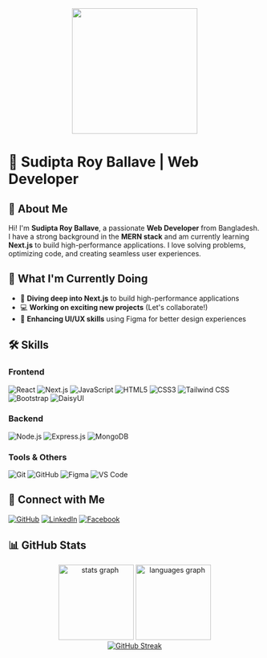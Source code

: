 <div align="center">
    <img height="250" src="https://i.ibb.co/cq7ydFq/Whats-App-Image-2025-02-05-at-11-14-59-AM.jpg" />
</div>

# 🌟 Sudipta Roy Ballave | Web Developer
  
## 👋 About Me
Hi! I'm **Sudipta Roy Ballave**, a passionate **Web Developer** from Bangladesh. I have a strong background in the **MERN stack** and am currently learning **Next.js** to build high-performance applications. I love solving problems, optimizing code, and creating seamless user experiences.

## 🚀 What I'm Currently Doing
- 🚀 **Diving deep into Next.js** to build high-performance applications
- 💻 **Working on exciting new projects** (Let's collaborate!)
- 🎨 **Enhancing UI/UX skills** using Figma for better design experiences

## 🛠 Skills

### **Frontend**
![React](https://img.shields.io/badge/React-61DAFB?style=for-the-badge&logo=react&logoColor=black)
![Next.js](https://img.shields.io/badge/Next.js-000000?style=for-the-badge&logo=nextdotjs&logoColor=white)
![JavaScript](https://img.shields.io/badge/JavaScript-F7DF1E?style=for-the-badge&logo=javascript&logoColor=black)
![HTML5](https://img.shields.io/badge/HTML5-E34F26?style=for-the-badge&logo=html5&logoColor=white)
![CSS3](https://img.shields.io/badge/CSS3-1572B6?style=for-the-badge&logo=css3&logoColor=white)
![Tailwind CSS](https://img.shields.io/badge/Tailwind_CSS-38B2AC?style=for-the-badge&logo=tailwind-css&logoColor=white)
![Bootstrap](https://img.shields.io/badge/Bootstrap-7952B3?style=for-the-badge&logo=bootstrap&logoColor=white)
![DaisyUI](https://img.shields.io/badge/DaisyUI-5A0EF8?style=for-the-badge&logo=daisyui&logoColor=white)

### **Backend**
![Node.js](https://img.shields.io/badge/Node.js-339933?style=for-the-badge&logo=nodedotjs&logoColor=white)
![Express.js](https://img.shields.io/badge/Express.js-000000?style=for-the-badge&logo=express&logoColor=white)
![MongoDB](https://img.shields.io/badge/MongoDB-47A248?style=for-the-badge&logo=mongodb&logoColor=white)

### **Tools & Others**
![Git](https://img.shields.io/badge/Git-F05032?style=for-the-badge&logo=git&logoColor=white)
![GitHub](https://img.shields.io/badge/GitHub-181717?style=for-the-badge&logo=github&logoColor=white)
![Figma](https://img.shields.io/badge/Figma-F24E1E?style=for-the-badge&logo=figma&logoColor=white)
![VS Code](https://img.shields.io/badge/VS_Code-007ACC?style=for-the-badge&logo=visualstudiocode&logoColor=white)

## 🔗 Connect with Me
[![GitHub](https://img.shields.io/badge/GitHub-181717?style=for-the-badge&logo=github&logoColor=white)](https://github.com/SudiptaRoy05)
[![LinkedIn](https://img.shields.io/badge/LinkedIn-0A66C2?style=for-the-badge&logo=linkedin&logoColor=white)](https://www.linkedin.com/in/sudipta-roy-ballave-4b9757259/)
[![Facebook](https://img.shields.io/badge/Facebook-1877F2?style=for-the-badge&logo=facebook&logoColor=white)](https://www.facebook.com/ballave.sudipta)

## 📊 GitHub Stats
<div align="center">
  <img src="https://github-readme-stats-sigma-five.vercel.app/api?username=SudiptaRoy05&hide_title=false&hide_rank=false&show_icons=true&include_all_commits=true&count_private=true&disable_animations=false&theme=dracula&locale=en&hide_border=false&order=1" height="150" alt="stats graph" />
  <img src="https://github-readme-stats-sigma-five.vercel.app/api/top-langs?username=SudiptaRoy05&locale=en&hide_title=false&layout=compact&card_width=320&langs_count=5&theme=dracula&hide_border=false&order=2" height="150" alt="languages graph" />
</div>
<div align="center">
   <a href="https://git.io/streak-stats">
    <img src="https://streak-stats.demolab.com?user=SudiptaRoy05&card_height=170" alt="GitHub Streak">
</a>
</div>

